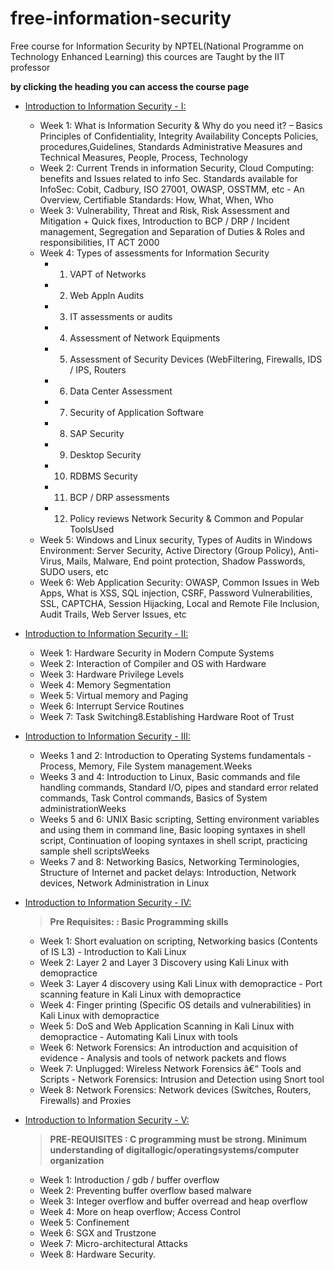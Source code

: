 # free-information-security
Free course for Information Security by NPTEL(National Programme on Technology Enhanced Learning)
this cources are Taught by the IIT professor

**by clicking the heading you can access the course page** 



- [Introduction to Information Security - I:](https://nptel.ac.in/courses/106/106/106106129/)
   - Week 1:  What is Information Security & Why do you need it? – Basics Principles of Confidentiality, Integrity Availability Concepts Policies, procedures,Guidelines, Standards Administrative Measures and Technical Measures, People, Process, Technology
   - Week 2:  Current Trends in information Security, Cloud Computing: benefits and Issues related to info Sec. Standards available for InfoSec: Cobit, Cadbury, ISO 27001, OWASP, OSSTMM, etc - An Overview, Certifiable Standards: How, What, When, Who
   - Week 3:  Vulnerability, Threat and Risk, Risk Assessment and Mitigation + Quick fixes, Introduction to BCP / DRP / Incident management, Segregation and Separation of Duties & Roles and responsibilities, IT ACT 2000
   - Week 4:  Types of assessments for Information Security
       - 1. VAPT of Networks
       - 2. Web Appln Audits 
       - 3. IT assessments or audits 
       - 4. Assessment of Network Equipments
       - 5. Assessment of Security Devices (WebFiltering, Firewalls, IDS / IPS, Routers
       - 6. Data Center Assessment 
       - 7. Security of Application Software
       - 8. SAP Security
       - 9. Desktop Security
       - 10. RDBMS Security
       - 11. BCP / DRP assessments
       - 12. Policy reviews Network Security & Common and Popular ToolsUsed
    - Week 5:  Windows and Linux security, Types of Audits in Windows Environment: Server Security, Active Directory (Group Policy), Anti-Virus, Mails, Malware, End point protection, Shadow Passwords, SUDO users, etc
    - Week 6:  Web Application Security: OWASP, Common Issues in Web Apps, What is XSS, SQL injection, CSRF, Password Vulnerabilities, SSL, CAPTCHA, Session Hijacking, Local and Remote File Inclusion, Audit Trails, Web Server Issues, etc
       

- [Introduction to Information Security - II:](https://nptel.ac.in/courses/106/106/106106141/)
    - Week 1:  Hardware Security in Modern Compute Systems
    - Week 2:  Interaction of Compiler and OS with Hardware 
    - Week 3:  Hardware Privilege Levels 
    - Week 4:  Memory Segmentation
    - Week 5:  Virtual memory and Paging 
    - Week 6:  Interrupt Service Routines
    - Week 7:  Task Switching8.Establishing Hardware Root of Trust


- [Introduction to Information Security - III:](https://nptel.ac.in/courses/106/106/106106157/)
    - Weeks 1 and 2:  Introduction to Operating Systems fundamentals - Process, Memory, File System management.Weeks 
    - Weeks 3 and 4:  Introduction to Linux,  Basic commands and file handling commands, Standard I/O, pipes and standard error related commands, Task Control commands, Basics of System administrationWeeks 
    - Weeks 5 and 6:  UNIX Basic scripting, Setting environment variables and using them in command line, Basic looping syntaxes in shell script, Continuation of looping syntaxes in shell script, practicing sample shell scriptsWeeks 
    - Weeks 7 and 8:  Networking Basics, Networking Terminologies, Structure of Internet and packet delays: Introduction, Network devices, Network Administration in Linux


- [Introduction to Information Security - IV:](https://nptel.ac.in/courses/106/106/106106178/)
    >**Pre Requisites:  : Basic Programming skills**
    - Week 1:  Short evaluation on scripting, Networking basics (Contents of IS L3) - Introduction to Kali Linux
    - Week 2:  Layer 2 and Layer 3 Discovery using Kali Linux with demopractice
    - Week 3:  Layer 4 discovery using Kali Linux with demopractice - Port scanning feature in Kali Linux with demopractice
    - Week 4:  Finger printing (Specific OS details and vulnerabilities) in Kali Linux with demopractice
    - Week 5:  DoS and Web Application Scanning in Kali Linux with demopractice - Automating Kali Linux with tools
    - Week 6:  Network Forensics: An introduction and acquisition of evidence - Analysis and tools of network packets and flows
    - Week 7:  Unplugged: Wireless Network Forensics â€“ Tools and Scripts - Network Forensics: Intrusion and Detection using Snort tool
    - Week 8:  Network Forensics: Network devices (Switches, Routers, Firewalls) and Proxies


- [Introduction to Information Security - V:](https://nptel.ac.in/courses/106/106/106106199/)
    >**PRE-REQUISITES : C  programming  must  be  strong. Minimum  understanding  of  digitallogic/operatingsystems/computer organization**
    - Week 1:  Introduction / gdb / buffer overflow
    - Week 2:  Preventing buffer overflow based malware
    - Week 3:  Integer overflow and buffer overread and heap overflow
    - Week 4:  More on heap overflow; Access Control
    - Week 5:  Confinement
    - Week 6:  SGX and Trustzone
    - Week 7:  Micro-architectural Attacks
    - Week 8:  Hardware Security.
